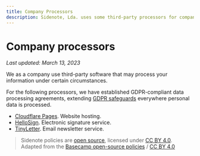 ```yaml
---
title: Company Processors
description: Sidenote, Lda. uses some third-party processors for company purposes outside of our products.
---
```


# Company processors

*Last updated: March 13, 2023*

We as a company use third-party software that may process your information under certain circumstances.

For the following processors, we have established GDPR-compliant data processing agreements, extending [GDPR safeguards](/policies/privacy/) everywhere personal data is processed.

* [Cloudflare Pages](https://www.cloudflare.com/privacypolicy/). Website hosting.
* [HelloSign](https://www.hellosign.com/trust/compliance/gdpr). Electronic signature service.
* [TinyLetter](https://www.intuit.com/privacy/statement/). Email newsletter service.


> Sidenote policies are [open source](https://github.com/sidenotehq/policies), licensed under [CC BY 4.0](https://creativecommons.org/licenses/by/4.0/). Adapted from the [Basecamp open-source policies](https://github.com/basecamp/policies) / [CC BY 4.0](https://creativecommons.org/licenses/by/4.0/)